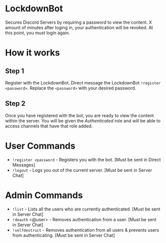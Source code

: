 # LockdownBot
Secures Discord Servers by requiring a password to view the content. X amount of minutes after loging in, your authentication will be revoked. At this point, you must login again. 

# How it works

## Step 1
Register with the LockdownBot. Direct message the LockdownBot ``!register <password>``. Replace the ``<password>`` with your desired password. 

## Step 2
Once you have registered with the bot, you are ready to view the content within the server. You will be given the *Authenticated* role and will be able to access channels that have that role added.

# User Commands
 - ``!register <password`` - Registers you with the bot. [Must be sent in Direct Messages]
 - ``!logout`` - Logs you out of the current server. [Must be sent in Server Chat]

# Admin Commands
 - ``!list`` - Lists all the users who are currently authenticated. [Must be sent in Server Chat]
 - ``!deauth`` <@user> - Removes authentication from a user. [Must be sent in Server Chat]
 - ``!selfdestruct`` - Removes authentication from all users & prevents users from authenticating. [Must be sent in Server Chat]
